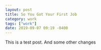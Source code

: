 ```yaml
---
layout: post
title: So You Got Your First Job
category: work
tags: ["work"]
date: 2019-09-07 09:19 -0400
---
```

This is a test post.  And some other changes
